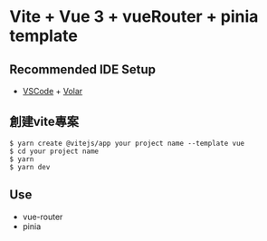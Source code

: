 # Vite + Vue 3 + vueRouter + pinia template

## Recommended IDE Setup

- [VSCode](https://code.visualstudio.com/) + [Volar](https://marketplace.visualstudio.com/items?itemName=johnsoncodehk.volar)


## 創建vite專案
```
$ yarn create @vitejs/app your project name --template vue
$ cd your project name
$ yarn
$ yarn dev
```


## Use
 - vue-router
 - pinia